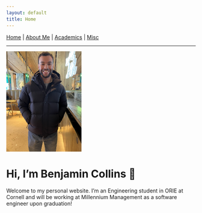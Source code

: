 ```yaml
---
layout: default
title: Home
---
```


[Home](/) | [About Me](/about/) | [Academics](/academics/) | [Misc](/misc/)

---

<img src="/photo.jpg" width="200">


# Hi, I’m Benjamin Collins 👋

Welcome to my personal website. I’m an Engineering student in ORIE at Cornell and will be working at Millennium Management as a software engineer upon graduation!
